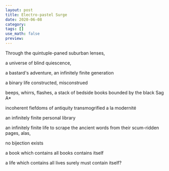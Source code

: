 ```yaml
---
layout: post
title: Electro-pastel Surge
date: 2020-06-08
category: 
tags: []
use_math: false
preview: 
---
```


Through the quintuple-paned suburban lenses,

a universe of blind quiescence,

a bastard's adventure, an infinitely finite generation

a binary life constructed, misconstrued

beeps, whirrs, flashes, a stack of bedside books bounded by the black Sag A*

incoherent fiefdoms of antiquity transmogrified a la modernité

an infinitely finite personal library

an infinitely finite life to scrape the ancient words from their scum-ridden pages, alas,

no bijection exists

a book which contains all books contains itself

a life which contains all lives surely must contain itself?